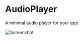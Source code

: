 # AudioPlayer

A minimal audio player for your app.

![Screenshot](https://github.com/taaaf11/flet-contrib/assets/109919009/bb3d31c2-fe1d-4005-bdde-46b246dd1b89)
